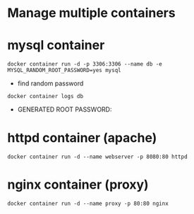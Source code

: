 # Manage multiple containers

# mysql container 

```
docker container run -d -p 3306:3306 --name db -e MYSQL_RANDOM_ROOT_PASSWORD=yes mysql
```

- find random password
```
docker container logs db 
```

- GENERATED ROOT PASSWORD: <password>

# httpd container (apache)

```
docker container run -d --name webserver -p 8080:80 httpd
```

# nginx container (proxy)

```
docker container run -d --name proxy -p 80:80 nginx
```